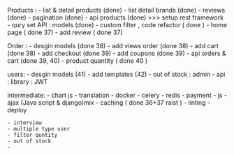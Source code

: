 Products :
    - list & detail products (done)
    - list detail brands (done)
    - reviews (done)
    - pagination (done)
    - api products (done) >>> setup rest framework
    - qury set API : models (done)
    - custom filter , code refactor ( done )
    - home page ( done 37)
    - add review ( done 37)

Order :
    - desgin models  (done 38)
    - add views order (done 38)
    - add cart    (done 38)
    - add checkout  (done 39)
    - add coupons (done 39)
    - api orders & cart  (done 39, 40)
    - product quantity ( done 40 )

users:
    - desgin models (41)
    - add templates (42)
    - out of stock : admin
    - api : library : JWT

intermediate:
    - chart js
    - translation
    - docker
    - celery
    - redis
    - payment
    - js
    - ajax (Java script & django)mix
    - caching ( done 36+37 raist )
    - linting
    - deploy

    - interview
    - multiple type user
    - filter quntity 
    - out of stock
    - 